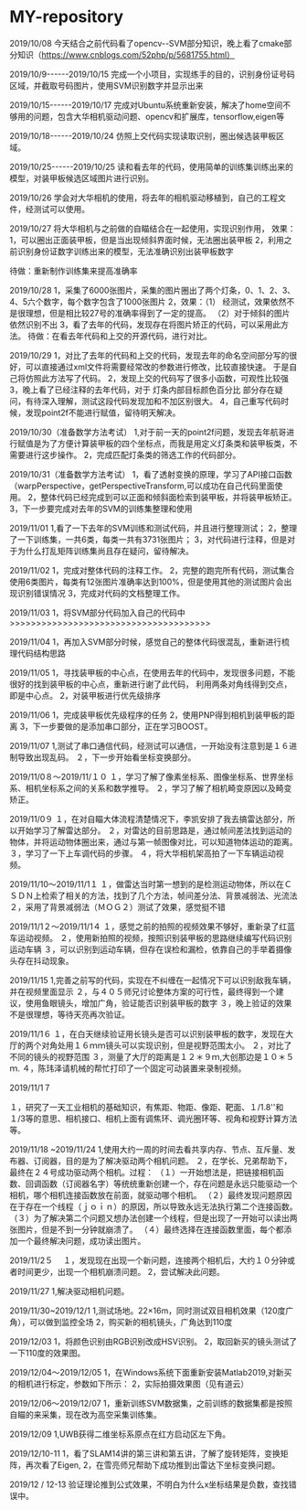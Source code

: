 # MY-repository

2019/10/08
今天结合之前代码看了opencv--SVM部分知识，晚上看了cmake部分知识（https://www.cnblogs.com/52php/p/5681755.html）

2019/10/9------2019/10/15
完成一个小项目，实现练手的目的，识别身份证号码区域，并截取号码图片，使用SVM识别数字并显示出来


2019/10/15------2019/10/17
完成对Ubuntu系统重新安装，解决了home空间不够用的问题，包含大华相机驱动问题、opencv和扩展库，tensorflow,eigen等

2019/10/18------2019/10/24
仿照上交代码实现读取识别，圈出候选装甲板区域。


2019/10/25------2019/10/25
读和看去年的代码，使用简单的训练集训练出来的模型，对装甲板候选区域图片进行识别。


2019/10/26
学会对大华相机的使用，将去年的相机驱动移植到，自己的工程文件，经测试可以使用。


2019/10/27
将大华相机与之前做的自瞄结合在一起使用，实现识别作用，
效果：1，可以圈出正面装甲板，但是当出现倾斜界面时候，无法圈出装甲板
     2，利用之前识别身份证数字训练出来的模型，无法准确识别出装甲板数字
     
待做：重新制作训练集来提高准确率

2019/10/28
1，采集了6000张图片，采集的图片圈出了两个灯条，0、1、2、3、4、5六个数字，每个数字包含了1000张图片
2，效果：（1） 经测试，效果依然不是很理想，但是相比较27号的准确率得到了一定的提高。
        （2）对于倾斜的图片依然识别不出
3，看了去年的代码，发现存在将图片矫正的代码，可以采用此方法。
待做：在看去年代码和上交的开源代码，进行对比。


2019/10/29
1，对比了去年的代码和上交的代码，发现去年的命名空间部分写的很好，可以直接通过xml文件将需要经常改的参数进行修改，比较直接快速。
   于是自己将仿照此方法写了代码。
2，发现上交的代码写了很多小函数，可观性比较强
3，晚上看了已经注释的去年代码，对于 灯条内部目标颜色百分比 部分存在疑问，有待深入理解，测试这段代码发现加和不加区别很大。
4，自己重写代码时候，发现point2f不能进行赋值，留待明天解决。

2019/10/30（准备数学方法考试）
1,对于前一天的point2f问题，发现去年航哥进行赋值是为了方便计算装甲板的四个坐标点，而我是用定义灯条类和装甲板类，不需要进行这步操作。
2，完成匹配灯条类的筛选工作的代码部分。

2019/10/31（准备数学方法考试）
1，看了透射变换的原理，学习了API接口函数（warpPerspective，getPerspectiveTransform,可以成功在自己代码里面使用。
2，整体代码已经完成到可以正面和倾斜面检索到装甲板，并将装甲板矫正。
3，下一步要完成对去年的SVM的训练集整理和使用

2019/11/01
1,看了一下去年的SVM训练和测试代码，并且进行整理测试；
2，整理了一下训练集，一共6类，每类一共有3731张图片；
3，对代码进行注释，但是对于为什么打乱矩阵训练集尚且存在疑问，留待解决。


2019/11/02
1，完成对整体代码的注释工作。
2，完整的跑完所有代码，测试集合使用6类图片，每类有12张图片准确率达到100%，但是使用其他的测试图片会出现识别错误情况
3，完成对代码的文档整理工作。

2019/11/03
1，将SVM部分代码加入自己的代码中>>>>>>>>>>>>>>>>>>>>>>>>>>>>>>>>>>>>>>


2019/11/04
1，再加入SVM部分时候，感觉自己的整体代码很混乱，重新进行梳理代码结构思路

2019/11/05
1，寻找装甲板的中心点，在使用去年的代码中，发现很多问题，不能很好的找到装甲板的中心点，重新进行谢了此代码，
利用两条对角线得到交点，即是中心点。
2，对装甲板进行优先级排序

2019/11/06
1，完成装甲板优先级程序的任务
2，使用PNP得到相机到装甲板的距离
3，下一步要做的是添加串口部分，正在学习BOOST。


2019/11/07
1,测试了串口通信代码，经测试可以通信，一开始没有注意到是１６进制导致出现乱码。
２，下一步开始看坐标变换部分。


2019/11/0８～2019/11/１０
１，学习了解了像素坐标系、图像坐标系、世界坐标系、相机坐标系之间的关系和数学推导。
２，学习了解了相机畸变原因以及畸变矫正。

2019/11/0９
１，在对自瞄大体流程清楚情况下，李凯安排了我去搞雷达部分，所以开始学习了解雷达部分。
２，对雷达的目前思路是，通过帧间差法找到运动的物体，并将运动物体圈出来，通过与第一帧图像对比，可以知道物体运动的距离。
３，学习了一下上车调代码的步骤。
４，将大华相机架高拍了一下车辆运动视频。

2019/11/10～2019/11/1１
１，做雷达当时第一想到的是检测运动物体，所以在ＣＳＤＮ上检索了相关的方法，找到了几个方法，帧间差分法、背景减弱法、光流法
２，采用了背景减弱法（ＭＯＧ２）测试了效果，感觉挺不错

2019/11/1２～2019/11/1４
１，感觉之前的拍照的视频效果不够好，重新录了红蓝车运动视频。
２，使用新拍照的视频，按照识别装甲板的思路继续编写代码识别运动车辆
３，可以识别到运动车辆，但存在误检和漏检，依靠自己的手举着摄像头存在抖动现象。

2019/11/15
1,完善之前写的代码，实现在不纠缠在一起情况下可以识别敌我车辆，并在视频里面显示
２，与４０５师兄讨论整体方案的可行性，最终得到一个建议，使用鱼眼镜头，增加广角，验证能否识别装甲板的数字
３，晚上验证的效果不是很理想，等待天亮再次验证。

2019/11/1６
１，在白天继续验证用长镜头是否可以识别装甲板的数字，发现在大厅的两个对角处用１６ｍｍ镜头可以实现识别，但是视野范围太小。
２，对比了不同的镜头的视野范围
３，测量了大厅的距离是１２＊９ｍ,大创那边是１０＊５ｍ.
４，陈玮泽请机械的帮忙打印了一个固定可动装置来录制视频。

2019/11/1７

１，研究了一天工业相机的基础知识，有焦距、物距、像距、靶面、１/1.8''和１/3等的意思、相机接口、相机上面有调焦环、调光圈环等、视角和视野计算方法等。

2019/11/18 ~2019/11/24
1,使用大约一周的时间去看共享内存、节点、互斥量、发布器、订阅器，目的是为了解决驱动两个相机问题。
２，在学长、兄弟帮助下，最终在２４号成功驱动两个相机。过程：
（１）一开始想法是，把链接相机函数、回调函数（订阅器名字）等统统重新创建一个，存在问题是永远只能驱动一个相机，哪个相机连接函数放在前面，就驱动哪个相机。
（２）最终发现问题原因在于存在一个线程（ｊｏｉｎ）的原因，所以导致永远无法执行第二个连接函数。
（３）为了解决第二个问题又想办法创建一个线程，但是出现了一开始可以读出两张图片，但是不到一分钟就崩溃了。
（４）最终选择在连接函数里面，每个都添加一个最终解决问题，成功读出图片。
　
 
 2019/11/2５　
１，发现现在出现一个新问题，连接两个相机后，大约１０分钟或者时间更少，出现一个相机崩溃问题。
2，尝试解决此问题。

2019/11/27
1,解决驱动相机问题。

2019/11/30~2019/12/1
1,测试场地。22×16m，同时测试双目相机效果（120度广角），可以做到监控全场
2，购买新的相机镜头，广角达到110度

2019/12/03
1，将颜色识别由RGB识别改成HSV识别。
2，取回新买的镜头测试了一下110度的效果图。


2019/12/04～2019/12/05
1，在Windows系统下面重新安装Matlab2019,对新买的相机进行标定，参数如下所示：
2，实际拍摄效果图（见有道云）


2019/12/06～2019/12/07
1，重新训练SVM数据集，之前训练的数据集都是按照自瞄的来采集，现在改为高空采集训练集。

2019/12/09
1,UWB获得二维坐标系原点在红方启动区左下角。

2019/12/10-11
1，看了SLAM14讲的第三讲和第五讲，了解了旋转矩阵，变换矩阵，再次看了Eigen,
2，在雪亮师兄帮助下成功推到出雷达下坐标变换问题。

2019/12 / 12-13
验证理论推到公式效果，不明白为什么x坐标结果是负数，查找错误中。
 

